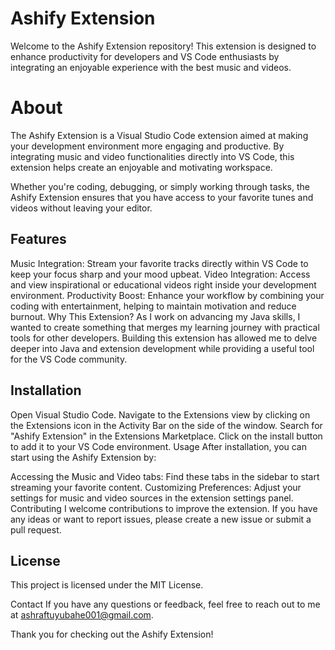 
# Ashify Extension
Welcome to the Ashify Extension repository! This extension is designed to enhance productivity for developers and VS Code enthusiasts by integrating an enjoyable experience with the best music and videos.

# About

The Ashify Extension is a Visual Studio Code extension aimed at making your development environment more engaging and productive. By integrating music and video functionalities directly into VS Code, this extension helps create an enjoyable and motivating workspace.

Whether you're coding, debugging, or simply working through tasks, the Ashify Extension ensures that you have access to your favorite tunes and videos without leaving your editor.

## Features
Music Integration: Stream your favorite tracks directly within VS Code to keep your focus sharp and your mood upbeat.
Video Integration: Access and view inspirational or educational videos right inside your development environment.
Productivity Boost: Enhance your workflow by combining your coding with entertainment, helping to maintain motivation and reduce burnout.
Why This Extension?
As I work on advancing my Java skills, I wanted to create something that merges my learning journey with practical tools for other developers. Building this extension has allowed me to delve deeper into Java and extension development while providing a useful tool for the VS Code community.

 ## Installation
Open Visual Studio Code.
Navigate to the Extensions view by clicking on the Extensions icon in the Activity Bar on the side of the window.
Search for "Ashify Extension" in the Extensions Marketplace.
Click on the install button to add it to your VS Code environment.
Usage
After installation, you can start using the Ashify Extension by:

Accessing the Music and Video tabs: Find these tabs in the sidebar to start streaming your favorite content.
Customizing Preferences: Adjust your settings for music and video sources in the extension settings panel.
Contributing
I welcome contributions to improve the extension. If you have any ideas or want to report issues, please create a new issue or submit a pull request.

 ## License
This project is licensed under the MIT License.

Contact
If you have any questions or feedback, feel free to reach out to me at ashraftuyubahe001@gmail.com.

Thank you for checking out the Ashify Extension!

